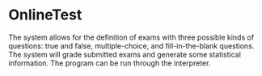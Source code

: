 # OnlineTest
The system allows for the definition of exams with three possible kinds of questions: true and false, multiple-choice, and fill-in-the-blank questions. The system will grade submitted exams and generate some statistical information.
The program can be run through the interpreter. 
